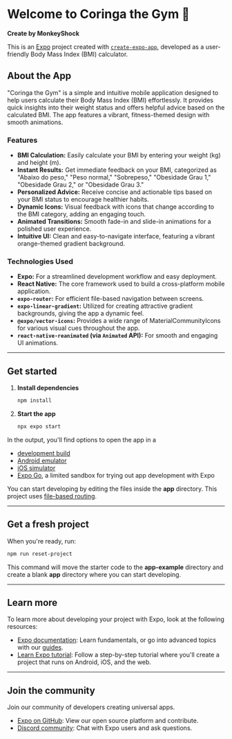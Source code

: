 # Welcome to Coringa the Gym 👋

**Create by MonkeyShock**

This is an [Expo](https://expo.dev) project created with [`create-expo-app`](https://www.google.com/search?q=%5Bhttps://www.npmjs.com/package/create-expo-app%5D\(https://www.npmjs.com/package/create-expo-app\)), developed as a user-friendly Body Mass Index (BMI) calculator.

## About the App

"Coringa the Gym" is a simple and intuitive mobile application designed to help users calculate their Body Mass Index (BMI) effortlessly. It provides quick insights into their weight status and offers helpful advice based on the calculated BMI. The app features a vibrant, fitness-themed design with smooth animations.

### Features

  * **BMI Calculation:** Easily calculate your BMI by entering your weight (kg) and height (m).
  * **Instant Results:** Get immediate feedback on your BMI, categorized as "Abaixo do peso," "Peso normal," "Sobrepeso," "Obesidade Grau 1," "Obesidade Grau 2," or "Obesidade Grau 3."
  * **Personalized Advice:** Receive concise and actionable tips based on your BMI status to encourage healthier habits.
  * **Dynamic Icons:** Visual feedback with icons that change according to the BMI category, adding an engaging touch.
  * **Animated Transitions:** Smooth fade-in and slide-in animations for a polished user experience.
  * **Intuitive UI:** Clean and easy-to-navigate interface, featuring a vibrant orange-themed gradient background.

### Technologies Used

  * **Expo:** For a streamlined development workflow and easy deployment.
  * **React Native:** The core framework used to build a cross-platform mobile application.
  * **`expo-router`:** For efficient file-based navigation between screens.
  * **`expo-linear-gradient`:** Utilized for creating attractive gradient backgrounds, giving the app a dynamic feel.
  * **`@expo/vector-icons`:** Provides a wide range of MaterialCommunityIcons for various visual cues throughout the app.
  * **`react-native-reanimated` (via `Animated` API):** For smooth and engaging UI animations.

-----

## Get started

1.  **Install dependencies**

    ```bash
    npm install
    ```

2.  **Start the app**

    ```bash
    npx expo start
    ```

In the output, you'll find options to open the app in a

  * [development build](https://docs.expo.dev/develop/development-builds/introduction/)
  * [Android emulator](https://docs.expo.dev/workflow/android-studio-emulator/)
  * [iOS simulator](https://docs.expo.dev/workflow/ios-simulator/)
  * [Expo Go](https://expo.dev/go), a limited sandbox for trying out app development with Expo

You can start developing by editing the files inside the **app** directory. This project uses [file-based routing](https://docs.expo.dev/router/introduction).

-----

## Get a fresh project

When you're ready, run:

```bash
npm run reset-project
```

This command will move the starter code to the **app-example** directory and create a blank **app** directory where you can start developing.

-----

## Learn more

To learn more about developing your project with Expo, look at the following resources:

  * [Expo documentation](https://docs.expo.dev/): Learn fundamentals, or go into advanced topics with our [guides](https://docs.expo.dev/guides).
  * [Learn Expo tutorial](https://docs.expo.dev/tutorial/introduction/): Follow a step-by-step tutorial where you'll create a project that runs on Android, iOS, and the web.

-----

## Join the community

Join our community of developers creating universal apps.

  * [Expo on GitHub](https://github.com/expo/expo): View our open source platform and contribute.
  * [Discord community](https://chat.expo.dev): Chat with Expo users and ask questions.
